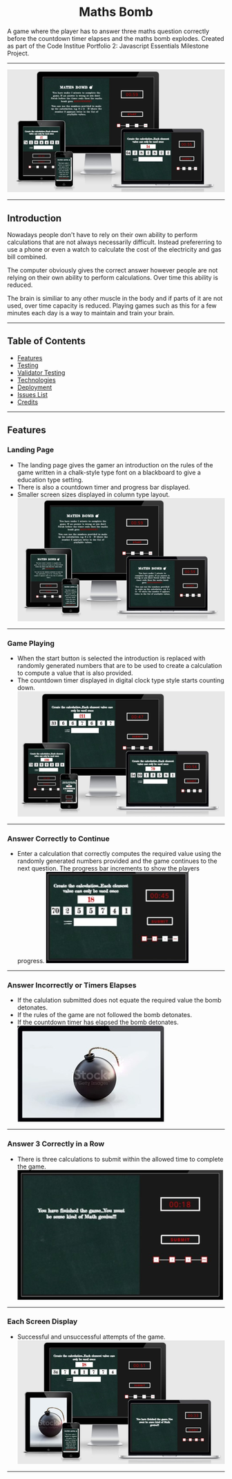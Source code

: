<h1 align="center">Maths Bomb</h1>
A game where the player has to answer three maths question correctly before the countdown timer elapses and the maths bomb explodes. Created as part of the Code Institue Portfolio 2: Javascript Essentials Milestone Project.

***
![Responsive images of website](assets/images/game-overall-responsive.jpg)
***

## Introduction
Nowadays people don't have to rely on their own ability to perform calculations that are not always necessarily difficult. Instead prefererring to use a phone or even a watch to calculate the cost of the electricity and gas bill combined.

The computer obviously gives the correct answer however people are not relying on their own ability to perform calculations. Over time this ability is reduced. 

The brain is similiar to any other muscle in the body and if parts of it are not used, over time capacity is reduced. Playing games such as this for a few minutes each day is a way to maintain and train your brain.
***

## Table of Contents
* [Features](#Features)
* [Testing](#Testing)
* [Validator Testing](#validator-testing)
* [Technologies](#Technologies)
* [Deployment](#Deployment)
* [Issues List](#Issues-List)
* [Credits](#Credits)
***

## Features

### Landing Page
* The landing page gives the gamer an introduction on the rules of the game written in a chalk-style type font on a blackboard to give a education type setting.
* There is also a countdown timer and progress bar displayed.
* Smaller screen sizes displayed in column type layout.
![Navigation menu header screenshot](assets/images/game-responsive.jpg)
***

### Game Playing
* When the start button is selected the introduction is replaced with randomly generated numbers that are to be used to create a calculation to compute a value that is also provided.
* The countdown timer displayed in digital clock type style starts counting down.
![Navigation menu header screenshot](assets/images/game-running-responsive.jpg)
***

### Answer Correctly to Continue
* Enter a calculation that correctly computes the required value using the randomly generated numbers provided and the game continues to the next question. The progress bar increments to show the players progress.
![Navigation menu header screenshot](assets/images/answer-correct.jpg)
***

### Answer Incorrectly or Timers Elapses
* If the calulation submitted does not equate the required value the bomb detonates.
* If the rules of the game are not followed the bomb detonates.
* If the countdown timer has elapsed the bomb detonates.
![Navigation menu header screenshot](assets/images/game-not-complete.jpg)
***

### Answer 3 Correctly in a Row
* There is three calculations to submit within the allowed time to complete the game.
![Navigation menu header screenshot](assets/images/game-complete.jpg)
***

### Each Screen Display
* Successful and unsuccessful attempts of the game.
![Navigation menu header screenshot](assets/images/game-displays.jpg)
***